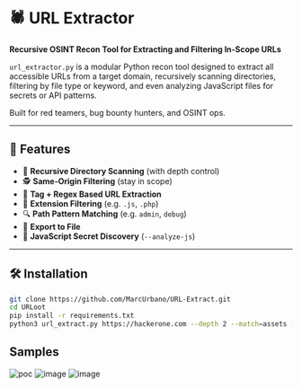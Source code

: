 # 🕷️ URL Extractor

**Recursive OSINT Recon Tool for Extracting and Filtering In-Scope URLs**

`url_extractor.py` is a modular Python recon tool designed to extract all accessible URLs from a target domain, recursively scanning directories, filtering by file type or keyword, and even analyzing JavaScript files for secrets or API patterns.

Built for red teamers, bug bounty hunters, and OSINT ops.

---

## 🚀 Features

- 🔁 **Recursive Directory Scanning** (with depth control)
- 🕵️ **Same-Origin Filtering** (stay in scope)
- 🧠 **Tag + Regex Based URL Extraction**
- 🎯 **Extension Filtering** (e.g. `.js`, `.php`)
- 🔍 **Path Pattern Matching** (e.g. `admin`, `debug`)
- 📄 **Export to File**
- 🧬 **JavaScript Secret Discovery** (`--analyze-js`)

---

## 🛠️ Installation

```bash
git clone https://github.com/MarcUrbano/URL-Extract.git
cd URLoot
pip install -r requirements.txt
python3 url_extract.py https://hackerone.com --depth 2 --match=assets --ext=svg
```

## Samples
![poc](https://github.com/user-attachments/assets/4bdf93bd-ca98-4a20-b6d3-9480e1ae8e0f)
![image](https://github.com/user-attachments/assets/918d451a-ea1b-4f48-9182-49cc1e3c776e)
![image](https://github.com/user-attachments/assets/ec7af43e-611e-4293-8b0d-21621353e1d5)




